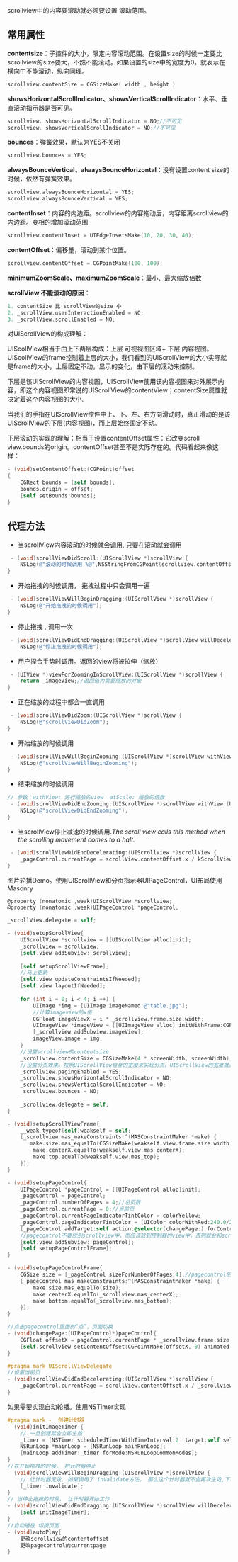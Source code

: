 scrollview中的内容要滚动就必须要设置 滚动范围。

## 常用属性
**contentsize**：子控件的大小，限定内容滚动范围。在设置size的时候一定要比scrollview的size要大，不然不能滚动。如果设置的size中的宽度为0，就表示在横向中不能滚动，纵向同理。

```objective-c
scrollview.contentSize = CGSizeMake( width , height )
```

**showsHorizontalScrollIndicator、showsVerticalScrollIndicator**：水平、垂直滚动指示器是否可见。

```objective-c
scrollview. showsHorizontalScrollIndicator = NO;//不可见
scrollview. showsVerticalScrollIndicator = NO;//不可见
```

**bounces**：弹簧效果，默认为YES不关闭

```objective-c
scrollview.bounces = YES;
```

**alwaysBounceVertical、alwaysBounceHorizontal**：没有设置content size的时候，依然有弹簧效果。

```objective-c
scrollview.alwaysBounceHorizontal = YES;
scrollview.alwaysBounceVertical = YES;
```

**contentInset**：内容的内边距。scrollview的内容拖动后，内容距离scrollview的内边距。变相的增加滚动范围

```objective-c
scrollview.contentInset = UIEdgeInsetsMake(10, 20, 30, 40);
```

**contentOffset**：偏移量，滚动到某个位置。

```objective-c
scrollview.contentOffset = CGPointMake(100, 100);
```

**minimumZoomScale、maximumZoomScale**：最小、最大缩放倍数

**scrollView 不能滚动的原因**：

```objective-c
1. contentSize 比 scrollView的size 小
2. _scrollView.userInteractionEnabled = NO;
3. _scrollView.scrollEnabled = NO;
```

对UIScrollView的构成理解：

UIScollView相当于由上下两层构成：上层 可视视图区域+ 下层 内容视图。UIScollView的frame控制着上层的大小，我们看到的UIScrollView的大小实际就是frame的大小，上层固定不动，显示的变化，由下层的滚动来控制。

下层是该UIScrollView的内容视图，UIScrollView使用该内容视图来对外展示内容，即这个内容视图即常说的UIScrollView的contentView；contentSize属性就决定着这个内容视图的大小.

当我们的手指在UIScrollView控件中上、下、左、右方向滑动时，真正滑动的是该UIScrollView的下层(内容视图)，而上层始终固定不动。

下层滚动的实现的理解：相当于设置contentOffset属性：它改变scroll view.bounds的origin。contentOffset甚至不是实际存在的。代码看起来像这样：

```objective-c
- (void)setContentOffset:(CGPoint)offset  
{  
    CGRect bounds = [self bounds];  
    bounds.origin = offset;  
    [self setBounds:bounds];  
}  
```

## 代理方法

- 当scrollView内容滚动的时候就会调用, 只要在滚动就会调用

```objective-c
 - (void)scrollViewDidScroll:(UIScrollView *)scrollView {    
    NSLog(@"滚动的时候调用 %@",NSStringFromCGPoint(scrollView.contentOffset));
}
```

- 开始拖拽的时候调用， 拖拽过程中只会调用一遍

```objective-c
 - (void)scrollViewWillBeginDragging:(UIScrollView *)scrollView {
    NSLog(@"开始拖拽的时候调用");
}
```

- 停止拖拽 , 调用一次

```objective-c
 - (void)scrollViewDidEndDragging:(UIScrollView *)scrollView willDecelerate:(BOOL)decelerate {
    NSLog(@"停止拖拽的时候调用");
```

- 用户捏合手势时调用。返回的view将被拉伸（缩放）

```objective-c
 - (UIView *)viewForZoomingInScrollView:(UIScrollView *)scrollView {
    return _imageView;//返回值为需要缩放的对象
}
```

- 正在缩放的过程中都会一直调用

```objective-c
 - (void)scrollViewDidZoom:(UIScrollView *)scrollView {
    NSLog(@"scrollViewDidZoom");
}
```

- 开始缩放的时候调用

```objective-c
 - (void)scrollViewWillBeginZooming:(UIScrollView *)scrollView withView:(UIView *)view {
    NSLog(@"scrollViewWillBeginZooming");
}
```

- 结束缩放的时候调用

```objective-c
// 参数：withView: 进行缩放的view  atScale: 缩放的倍数
 - (void)scrollViewDidEndZooming:(UIScrollView *)scrollView withView:(UIView *)view atScale:(CGFloat)scale {
    NSLog(@"scrollViewDidEndZooming");
}
```

- 当scrollView停止减速的时候调用.*The scroll view calls this method when the scrolling movement comes to a halt.*

```objective-c
 - (void)scrollViewDidEndDecelerating:(UIScrollView *)scrollView {  
    _pageControl.currentPage = scrollView.contentOffset.x / kScrollViewSize.width;
}
```


图片轮播Demo。使用UIScrollView和分页指示器UIPageControl，UI布局使用Masonry

```objective-c
@property (nonatomic ,weak)UIScrollView *scrollview;
@property (nonatomic ,weak)UIPageControl *pageControl; 

_scrollView.delegate = self;

- (void)setupScrollView{
    UIScrollView *scrollview = [[UIScrollView alloc]init];
    _scrollview = scrollview;
    [self.view addSubview:_scrollview];
    
    [self setupScrollViewFrame];
    //马上更新
    [self.view updateConstraintsIfNeeded];
    [self.view layoutIfNeeded];
    
    for (int i = 0; i < 4; i ++) {
        UIImage *img = [UIImage imageNamed:@"table.jpg"];
        //计算imageview的x值
        CGFloat imageViewX = i * _scrollview.frame.size.width;
        UIImageView *imageView = [[UIImageView alloc] initWithFrame:CGRectMake(imageViewX, _scrollview.frame.origin.y, _scrollview.frame.size.width, _scrollview.frame.size.height)];
        [_scrollview addSubview:imageView];
        imageView.image = img;
    }
    //设置scrollview的contentsize
    _scrollview.contentSize = CGSizeMake(4 * screenWidth, screenWidth);//因为纵向上不能滚动，所以height设置为0也可以
    //设置分页效果。按照UIScrollView自身的宽度来实现分页。UIScrollView的宽度就是每页的大小
    _scrollview.pagingEnabled = YES;
    _scrollview.showsHorizontalScrollIndicator = NO;
    _scrollview.showsVerticalScrollIndicator = NO;
    _scrollview.bounces = NO;
    
    _scrollview.delegate = self;
}

- (void)setupScrollViewFrame{
    __weak typeof(self)weakself = self;
    [_scrollview mas_makeConstraints:^(MASConstraintMaker *make) {
       make.size.mas_equalTo(CGSizeMake(weakself.view.frame.size.width, weakself.view.frame.size.width));
        make.centerX.equalTo(weakself.view.mas_centerX);
        make.top.equalTo(weakself.view.mas_top);
    }];
}

- (void)setupPageControl{
    UIPageControl *pageControl = [[UIPageControl alloc]init];
    _pageControl = pageControl;
    _pageControl.numberOfPages = 4;//总页数
    _pageControl.currentPage = 0;//当前页
    _pageControl.currentPageIndicatorTintColor = colorYellow;
    _pageControl.pageIndicatorTintColor = [UIColor colorWithRed:240.0/255 green:240.0/255 blue:240.0/255 alpha:1.0];
    [_pageControl addTarget:self action:@selector(changePage:) forControlEvents:UIControlEventValueChanged];//绑定事件
    //pagecontrol不要放到scrollview中，而应该放到控制器的view中，否则就会和scrollview一起滚动了。
    [self.view addSubview:_pageControl];
    [self setupPageControlFrame];
}

- (void)setupPageControlFrame{
    CGSize size = [_pageControl sizeForNumberOfPages:4];//pagecontrol的size
    [_pageControl mas_makeConstraints:^(MASConstraintMaker *make) {
        make.size.mas_equalTo(size);
        make.centerX.equalTo(_scrollview.mas_centerX);
        make.bottom.equalTo(_scrollview.mas_bottom);
    }];
}

//点击pagecontrol里面的“点”，页面切换
- (void)changePage:(UIPageControl*)pageControl{
    CGFloat offsetX = pageControl.currentPage * _scrollview.frame.size.width;
    [self.scrollview setContentOffset:CGPointMake(offsetX, 0) animated:YES];
}

#pragma mark UIScrollViewDelegate
//设置当前页
- (void)scrollViewDidEndDecelerating:(UIScrollView *)scrollView {
    _pageControl.currentPage = scrollView.contentOffset.x / _scrollview.frame.size.width;
}
```
如果需要实现自动轮播。使用NSTimer实现

```objective-c
#pragma mark -  创建计时器
- (void)initImageTimer {
    // 一旦创建就会立即生效
    _timer = [NSTimer scheduledTimerWithTimeInterval:2  target:self selector:@selector(autoPlay)  userInfo:nil repeats:YES];
    NSRunLoop *mainLoop = [NSRunLoop mainRunLoop];   
    [mainLoop addTimer:_timer forMode:NSRunLoopCommonModes];    
}
//在开始拖拽的时候， 把计时器停止
- (void)scrollViewWillBeginDragging:(UIScrollView *)scrollView {
    // 让计时器无效. 如果调用了 invalidate方法， 那么这个计时器就不会再次生效,下次需要重新创建新的timer。
    [_timer invalidate];
}
// 当停止拖拽的时候， 让计时器开始工作
- (void)scrollViewDidEndDragging:(UIScrollView *)scrollView willDecelerate:(BOOL)decelerate {    
    [self initImageTimer];
}
//自动播放 切换页面
- (void)autoPlay{
    更改scrollview的contentoffset
    更改pagecontrol的currentpage
}
```